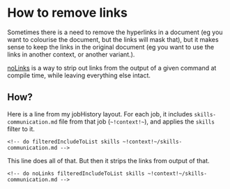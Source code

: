 # How to remove links

Sometimes there is a need to remove the hyperlinks in a document (eg you want to colourise the document, but the links will mask that), but it makes sense to keep the links in the original document (eg you want to use the links in another context, or another variant.).

[noLinks](https://github.com/ksandom/cvMangle/blob/main/doc/usingIt.md#nolinks) is a way to strip out links from the output of a given command at compile time, while leaving everything else intact.

## How?

Here is a line from my jobHistory layout. For each job, it includes `skills-communication.md` file from that job (`~!context!~`), and applies the `skills` filter to it.

```
<!-- do filteredIncludeToList skills ~!context!~/skills-communication.md -->
```

This line does all of that. But then it strips the links from output of that.

```
<!-- do noLinks filteredIncludeToList skills ~!context!~/skills-communication.md -->
```
